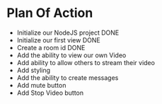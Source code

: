 # Plan Of Action

- Initialize our NodeJS project DONE
- Initialize our first view DONE
- Create a room id DONE
- Add the ability to view our own Video
- Add ability to allow others to stream their video
- Add styling
- Add the ability to create messages
- Add mute button
- Add Stop Video button